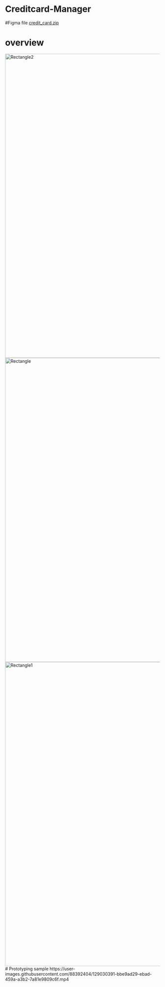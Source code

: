 # Creditcard-Manager
#Figma file
[credit_card.zip](https://github.com/kuttyprem/Creditcard-Manager/files/6968414/credit_card.zip)
# overview
<img width="986" alt="Rectangle2" src="https://user-images.githubusercontent.com/88392404/129030141-14b22794-558b-4dcc-b655-5f1152e2566f.png">
<img width="986" alt="Rectangle" src="https://user-images.githubusercontent.com/88392404/129030149-afe127f4-fd0f-4704-a9e3-bcf42cb7bfa2.png">
<img width="986" alt="Rectangle1" src="https://user-images.githubusercontent.com/88392404/129030118-4f377cd4-1d96-4a6a-af7e-a0a0647e955c.png">
# Prototyping sample
https://user-images.githubusercontent.com/88392404/129030391-bbe9ad29-ebad-459a-a3b2-7a81e9809c6f.mp4
